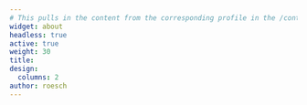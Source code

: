 ```yaml
---
# This pulls in the content from the corresponding profile in the /content/authors directory, in this case /content/authors/hoefler.md. Add this in a new file for each speaker. The only thing that needs to change is the "weight:" and the "author:" attributes. The weight determines the order on the page. For this to work, the "author:" name needs to match the file name (without the ".md") in /content/authors.
widget: about
headless: true
active: true
weight: 30
title: 
design:
  columns: 2
author: roesch
---  
```



